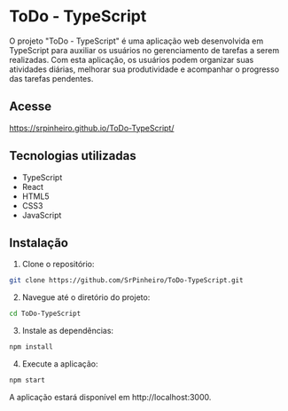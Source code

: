 # ToDo - TypeScript

O projeto "ToDo - TypeScript" é uma aplicação web desenvolvida em TypeScript para auxiliar os usuários no gerenciamento de tarefas a serem realizadas. Com esta aplicação, os usuários podem organizar suas atividades diárias, melhorar sua produtividade e acompanhar o progresso das tarefas pendentes.

## Acesse
  https://srpinheiro.github.io/ToDo-TypeScript/

## Tecnologias utilizadas

- TypeScript
- React
- HTML5
- CSS3
- JavaScript

## Instalação

1. Clone o repositório:

```bash
git clone https://github.com/SrPinheiro/ToDo-TypeScript.git
```

2. Navegue até o diretório do projeto:

```bash
cd ToDo-TypeScript
```

3. Instale as dependências:

```bash
npm install
```

4. Execute a aplicação:

```bash
npm start
```

A aplicação estará disponível em http://localhost:3000.

